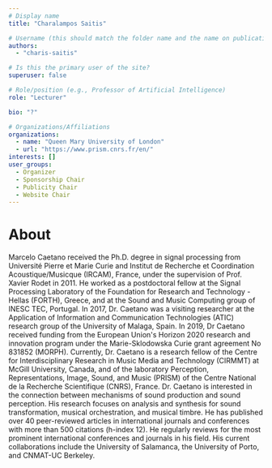 ```yaml
---
# Display name
title: "Charalampos Saitis"

# Username (this should match the folder name and the name on publications)
authors:
  - "charis-saitis"

# Is this the primary user of the site?
superuser: false

# Role/position (e.g., Professor of Artificial Intelligence)
role: "Lecturer"

bio: "?"

# Organizations/Affiliations
organizations:
  - name: "Queen Mary University of London"
  - url: "https://www.prism.cnrs.fr/en/"
interests: []
user_groups:
  - Organizer
  - Sponsorship Chair
  - Publicity Chair
  - Website Chair
---
```


# About

Marcelo Caetano received the Ph.D. degree in signal processing from Université Pierre et Marie Curie and Institut de Recherche et Coordination Acoustique/Musicque (IRCAM), France, under the supervision of Prof. Xavier Rodet in 2011. He worked as a postdoctoral fellow at the Signal Processing Laboratory of the Foundation for Research and Technology - Hellas (FORTH), Greece, and at the Sound and Music Computing group of INESC TEC, Portugal. In 2017, Dr. Caetano was a visiting researcher at the Application of Information and Communication Technologies (ATIC) research group of the University of Malaga, Spain. In 2019, Dr Caetano received funding from the European Union's Horizon 2020 research and innovation program under the Marie-Sklodowska Curie grant agreement No 831852 (MORPH). Currently, Dr. Caetano is a research fellow of the Centre for Interdisciplinary Research in Music Media and Technology (CIRMMT) at McGill University, Canada, and of the laboratory Perception, Representations, Image, Sound, and Music (PRISM) of the Centre National de la Recherche Scientifique (CNRS), France. Dr. Caetano is interested in the connection between mechanisms of sound production and sound perception. His research focuses on analysis and synthesis for sound transformation, musical orchestration, and musical timbre. He has published over 40 peer-reviewed articles in international journals and conferences with more than 500 citations (h-index 12). He regularly reviews for the most prominent international conferences and journals in his field. His current collaborations include the University of Salamanca, the University of Porto, and CNMAT-UC Berkeley.
